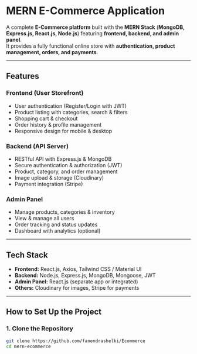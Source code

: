 # MERN E-Commerce Application

A complete **E-Commerce platform** built with the **MERN Stack** (**MongoDB, Express.js, React.js, Node.js**) featuring **frontend, backend, and admin panel**.  
It provides a fully functional online store with **authentication, product management, orders, and payments**.

---

## Features

### **Frontend (User Storefront)**
- User authentication (Register/Login with JWT)
- Product listing with categories, search & filters
- Shopping cart & checkout
- Order history & profile management
- Responsive design for mobile & desktop

### **Backend (API Server)**
- RESTful API with Express.js & MongoDB
- Secure authentication & authorization (JWT)
- Product, category, and order management
- Image upload & storage (Cloudinary)
- Payment integration (Stripe)

### **Admin Panel**
- Manage products, categories & inventory
- View & manage all users
- Order tracking and status updates
- Dashboard with analytics (optional)

---

## Tech Stack

- **Frontend:** React.js,  Axios, Tailwind CSS / Material UI
- **Backend:** Node.js, Express.js, MongoDB, Mongoose, JWT
- **Admin Panel:** React.js (separate app or integrated)
- **Others:** Cloudinary for images, Stripe for payments

---

## How to Set Up the Project

### **1. Clone the Repository**
```bash
git clone https://github.com/fanendrashelki/Ecommerce
cd mern-ecommerce
